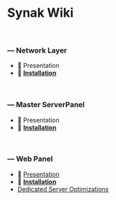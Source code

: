 # Synak Wiki

&#160;

### &#8212; Network Layer
* :pushpin: Presentation
* :bookmark_tabs: [**Installation**](nl/README.md)

&#160;

### &#8212; Master ServerPanel
* :pushpin: Presentation
* :bookmark_tabs: [**Installation**](ms/README.md)

&#160;

### &#8212; Web Panel
* :pushpin: [Presentation](wp/wp_presentation.md)
* :bookmark_tabs: [**Installation**](‪wp/README.md)
* [Dedicated Server Optimizations](wp/wp_optimization.md)

&#160;
